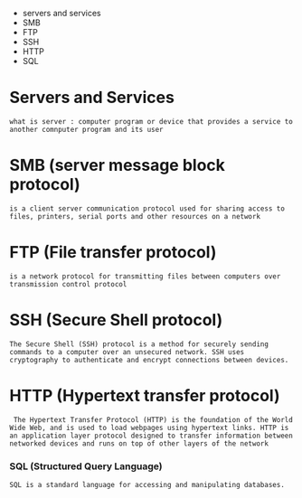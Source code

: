 - servers and services
- SMB
- FTP
- SSH
- HTTP
- SQL

# Servers and Services
	what is server : computer program or device that provides a service to another comnputer program and its user


# SMB (server message block protocol) 
	is a client server communication protocol used for sharing access to files, printers, serial ports and other resources on a network

# FTP (File transfer protocol)
	is a network protocol for transmitting files between computers over transmission control protocol

# SSH (Secure Shell protocol)
	The Secure Shell (SSH) protocol is a method for securely sending commands to a computer over an unsecured network. SSH uses cryptography to authenticate and encrypt connections between devices.

# HTTP (Hypertext transfer protocol)
	 The Hypertext Transfer Protocol (HTTP) is the foundation of the World Wide Web, and is used to load webpages using hypertext links. HTTP is an application layer protocol designed to transfer information between networked devices and runs on top of other layers of the network

### SQL (Structured Query Language)
	SQL is a standard language for accessing and manipulating databases.

